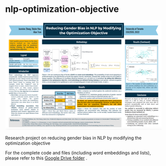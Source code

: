 # nlp-optimization-objective
![poster](https://raw.githubusercontent.com/JasmineZhangxyz/nlp-optimization-objective/main/poster.png)

Research project on reducing gender bias in NLP by modifying the optimization objective

For the complete code and files (including word embeddings and lists), please refer to this 
[Google Drive folder](https://drive.google.com/drive/folders/1NoYu-tq57bpiNzruCQmnu1NOLSsxjfHQ?usp=sharing)
.
